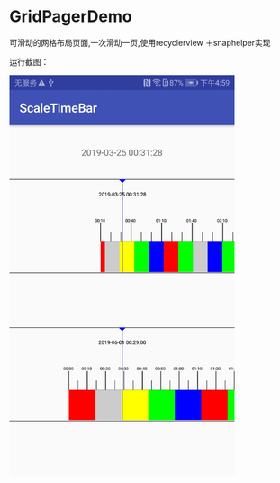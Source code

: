 # GridPagerDemo
可滑动的网格布局页面,一次滑动一页,使用recyclerview ＋snaphelper实现

运行截图：

<img src="https://github.com/PPQingZhao/scaletimebar/blob/master/screenshots/Screenshot_20190325-165929.jpg" width="400"/>
